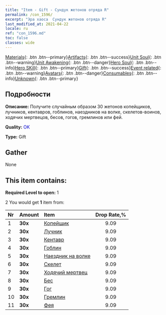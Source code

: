```yaml
---
title: "Item - Gift - Сундук жетонов отряда R"
permalink: /con_1596/
excerpt: "Эра хаоса  Сундук жетонов отряда R"
last_modified_at: 2021-04-22
locale: ru
ref: "con_1596.md"
toc: false
classes: wide
---
```

 [Materials](/ItemsRU/){: .btn .btn--primary}[Artifacts](/ItemsRU/Artifacts/){: .btn .btn--success}[Unit Soul](/ItemsRU/UnitSoul/){: .btn .btn--warning}[Unit Awakening](/ItemsRU/UnitAwakening/){: .btn .btn--danger}[Hero Soul](/ItemsRU/HeroSoul/){: .btn .btn--info}[Hero SKill](/ItemsRU/HeroSkill/){: .btn .btn--primary}[Gift](/ItemsRU/Gift/){: .btn .btn--success}[Event related](/ItemsRU/Events/){: .btn .btn--warning}[Avatars](/ItemsRU/Avatars/){: .btn .btn--danger}[Consumables](/ItemsRU/Consumables/){: .btn .btn--info}[Unknown](/ItemsRU/Unknown/){: .btn .btn--primary}

## Подробности
 **Описание:** Получите случайным образом 30 жетонов копейщиков, лучников, кентавров, гоблинов, наездников на волке, скелетов-воинов, ходячих мертвецов, бесов, гогов, гремлинов или фей.

 **Quality:** <span style="color: #0000CD">OK</span>

 **Type:** Gift

## Gather

  None

## This item contains:

 **Required Level to open:** 1

 2 You would get **1** item  from:

  | Nr | Amount |     Item    | Drop Rate,% |
  |:---|:-------|:------------|:---------:|
  | 1 |  **30x** | [Копейщик](/ru/Items/unt_190/) | 9.09 | 
  | 2 |  **30x** | [Лучник](/ru/Items/unt_191/) | 9.09 | 
  | 3 |  **30x** | [Кентавр](/ru/Items/unt_199/) | 9.09 | 
  | 4 |  **30x** | [Гоблин](/ru/Items/unt_217/) | 9.09 | 
  | 5 |  **30x** | [Наездник на волке](/ru/Items/unt_218/) | 9.09 | 
  | 6 |  **30x** | [Скелет](/ru/Items/unt_208/) | 9.09 | 
  | 7 |  **30x** | [Ходячий мертвец](/ru/Items/unt_209/) | 9.09 | 
  | 8 |  **30x** | [Бес](/ru/Items/unt_226/) | 9.09 | 
  | 9 |  **30x** | [Гог](/ru/Items/unt_227/) | 9.09 | 
  | 10 |  **30x** | [Гремлин](/ru/Items/unt_235/) | 9.09 | 
  | 11 |  **30x** | [Фея](/ru/Items/unt_262/) | 9.09 | 
